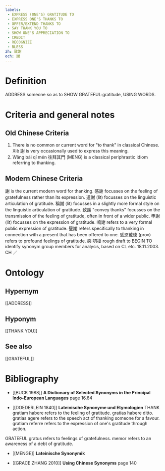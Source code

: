 ```yaml
---
labels: 
 - EXPRESS (ONE'S) GRATITUDE TO
 - EXPRESS ONE'S THANKS TO
 - OFFER/EXTEND THANKS TO
 - SAY THANK YOU TO
 - SHOW ONE'S APPRECIATION TO
 - CREDIT
 - RECOGNIZE
 - BLESS
zh: 致謝
och: 謝
---
```


# Definition
ADDRESS someone so as to SHOW GRATEFUL:gratitude, USING WORDS.
# Criteria and general notes
## Old Chinese Criteria
1. There is no common or current word for "to thank" in classical Chinese. Xiè 謝 is very occasionally used to express this meaning.
2. Wǎng bài qí mén 往拜其門 (MENG) is a classical periphrastic idiom referring to thanking.
## Modern Chinese Criteria
謝 is the current modern word for thanking.
感謝 focusses on the feeling of gratefulness rather than its expression.
道謝 (lit) focusses on the linguistic articulation of gratitude.
稱謝 (lit) focusses in a slightly more formal style on the linguistic articulation of gratitude.
致謝 "convey thanks" focusses on the transmission of the feeling of gratitude, often in front of a wider public.
申謝 (lit) focusses on the expression of gratitude.
鳴謝 refers to a very formal public expression of gratitude.
璧謝 refers specifically to thanking in connection with a present that has been offered to one.
感恩戴德 (prov) refers to profound feelings of gratitude.
感
叨擾
rough draft to BEGIN TO identify synonym group members for analysis, based on CL etc. 18.11.2003. CH ／
# Ontology

## Hypernym
[[ADDRESS]]
## Hyponym
[[THANK YOU]]
## See also
[[GRATEFUL]]
# Bibliography
- [[BUCK 1988]]
**A Dictionary of Selected Synonyms in the Principal Indo-European Languages** page 16.64

- [[DOEDERLEIN 1840]]
**Lateinische Synonyme und Etymologien** 
THANK
gratiam habere refers to the feeling of gratitude.
gratias habere ditto.
gratias agere refers to the speech act of thanking someone for a favour.
gratiam referre refers to the expression of one's gratitude through action.

GRATEFUL
gratus refers to feelings of gratefulness.
memor refers to an awareness of a debt of gratitude.
- [[MENGE]]
**Lateinische Synonymik** 

- [[GRACE ZHANG 2010]]
**Using Chinese Synonyms** page 140
